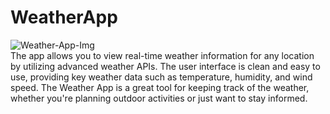 # WeatherApp
<img src='https://i.postimg.cc/k5z4Rfch/Weather-App-Img.png' border='0' alt='Weather-App-Img'/><br />
The app allows you to view real-time weather information for any location by utilizing advanced weather APIs. The user interface is clean and easy to use, providing key weather data such as temperature, humidity, and wind speed. The Weather App is a great tool for keeping track of the weather, whether you're planning outdoor activities or just want to stay informed.
